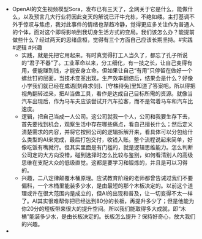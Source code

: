 - OpenAI的文生视频模型Sora，发布已有三天了，全网关于它是什么，能做什么，以及预言几大行业将因此变天的解说已汗牛充栋，不绝如缕。主打基调不外乎惊叹与焦虑，我对此事件的情绪也渐趋冷静，觉得更应多关注作为普通人的个体，面对这个即将影响到我切身生活方式的变局。我们该怎么办？能提前做些什么？经过两天的思绪盘桓，觉得有三个方面自己应该长期坚持。#实践 #逻辑 #兴趣
	- 实践，就是先把它用起来。有时真觉得打工人当久了，都忘了孔子所说的“君子不器”了。工业革命以来，分工细化，有一技之长，让自己变得有用，便能赚到钱，才能安身立命。但如果让自己“有用”只停留在做好一个螺丝钉的层面，当技术变革出现，生产效率翻倍后，结果会是什么？好像小学我们就已经在成语[刻舟求剑]、[守株待兔]里知道了答案吧。所以得把视角翻转过来，把AI当做工具，看作是达成自己目标所需的资源。就像当汽车出现后，作为马车夫应该尝试开汽车拉客，而不是驾着马车和汽车比速度。
	- 逻辑，把自己当成一人公司。这公司就我一个人，公司和我要生存下去，首先要找到机会，观察生活中存在哪些痛点，看自己擅长什么；然后定义清楚需求的内容，并将它按照公司的逻辑拆解开来，看具体可以分包给什么类型的AI来完成，最后打包交付，收钱入账。整个流程说起来简单，好像吃饭有嘴就行。但其实里面是有门槛的，就是逻辑思维能力。怎么判断公司定的大方向没错，碰到选择时怎么比较与鉴别，如何看清别人的高级思维在支配大众的低级直觉。这都是要学习和锻炼的，并且是可以习得的。
	- 兴趣，二八定律颠覆木桶原理。应试教育阶段的老师都曾告诫过我们不要偏科，一个木桶里能装多少水，是由最短的那个木板决定的。以前这个道理或许在很大范围内是成立的，但AI的出现和普及，让一切变得不太一样了。AI其实很难帮你把已经达到80分的长板，再提升多少了；但是他能为你20分的短板带来很大的提升空间。所以我们能取得多大成就，即“木桶”能装多少水，是由长板决定的。长板怎么提升？保持好奇心，放大我们的兴趣。
-